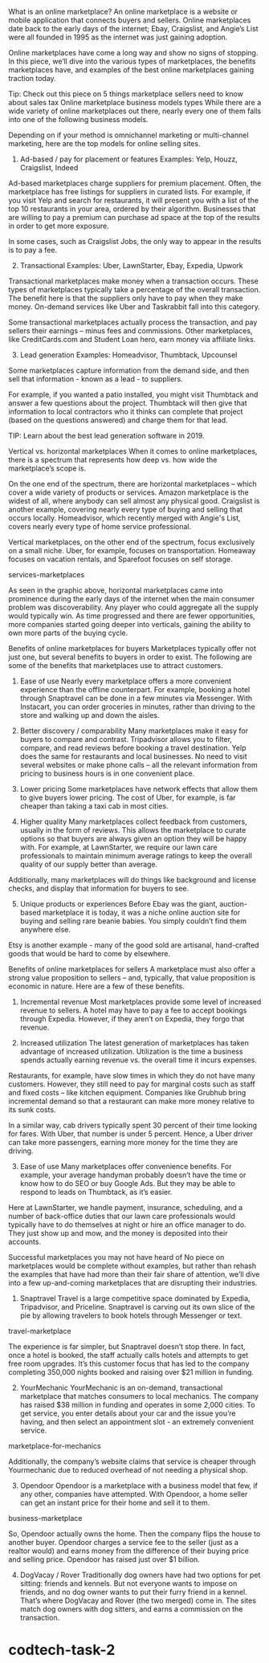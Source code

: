 What is an online marketplace?
An online marketplace is a website or mobile application that connects buyers and sellers.  Online marketplaces date back to the early days of the internet; Ebay, Craigslist, and Angie’s List were all founded in 1995 as the internet was just gaining adoption.

Online marketplaces have come a long way and show no signs of stopping.  In this piece, we’ll dive into the various types of marketplaces, the benefits marketplaces have, and examples of the best online marketplaces gaining traction today.  

Tip: Check out this piece on 5 things marketplace sellers need to know about sales tax
Online marketplace business models types
While there are a wide variety of online marketplaces out there, nearly every one of them falls into one of the following business models.

Depending on if your method is omnichannel marketing or multi-channel marketing, here are the top models for online selling sites.

1. Ad-based / pay for placement or features
Examples: Yelp, Houzz, Craigslist, Indeed

Ad-based marketplaces charge suppliers for premium placement.  Often, the marketplace has free listings for suppliers in curated lists.  For example, if you visit Yelp and search for restaurants, it will present you with a list of the top 10 restaurants in your area, ordered by their algorithm. Businesses that are willing to pay a premium can purchase ad space at the top of the results in order to get more exposure.   

In some cases, such as Craigslist Jobs, the only way to appear in the results is to pay a fee.

2. Transactional
Examples: Uber, LawnStarter, Ebay, Expedia, Upwork

Transactional marketplaces make money when a transaction occurs.  These types of marketplaces typically take a percentage of the overall transaction.  The benefit here is that the suppliers only have to pay when they make money. On-demand services like Uber and Taskrabbit fall into this category.

Some transactional marketplaces actually process the transaction, and pay sellers their earnings – minus fees and commissions.  Other marketplaces, like CreditCards.com and Student Loan hero, earn money via affiliate links.

3. Lead generation
Examples: Homeadvisor, Thumbtack, Upcounsel

Some marketplaces capture information from the demand side, and then sell that information - known as a lead - to suppliers.  

For example, if you wanted a patio installed, you might visit Thumbtack and answer a few questions about the project. Thumbtack will then give that information to local contractors who it thinks can complete that project (based on the questions answered) and charge them for that lead.

TIP: Learn about the best lead generation software in 2019.

Vertical vs. horizontal marketplaces
When it comes to online marketplaces, there is a spectrum that represents how deep vs. how wide the marketplace’s scope is.

On the one end of the spectrum, there are horizontal marketplaces – which cover a wide variety of products or services.  Amazon marketplace is the widest of all, where anybody can sell almost any physical good. Craigslist is another example, covering nearly every type of buying and selling that occurs locally.  Homeadvisor, which recently merged with Angie's List, covers nearly every type of home service professional.

Vertical marketplaces, on the other end of the spectrum, focus exclusively on a small niche.  Uber, for example, focuses on transportation. Homeaway focuses on vacation rentals, and Sparefoot focuses on self storage.

services-marketplaces

As seen in the graphic above, horizontal marketplaces came into prominence during the early days of the internet when the main consumer problem was discoverability.  Any player who could aggregate all the supply would typically win. As time progressed and there are fewer opportunities, more companies started going deeper into verticals, gaining the ability to own more parts of the buying cycle.  

Benefits of online marketplaces for buyers
Marketplaces typically offer not just one, but several benefits to buyers in order to exist. The following are some of the benefits that marketplaces use to attract customers.

1. Ease of use
Nearly every marketplace offers a more convenient experience than the offline counterpart.  For example, booking a hotel through Snaptravel can be done in a few minutes via Messenger. With Instacart, you can order groceries in minutes, rather than driving to the store and walking up and down the aisles.  

2. Better discovery / comparability
Many marketplaces make it easy for buyers to compare and contrast. Tripadvisor allows you to filter, compare, and read reviews before booking a travel destination. Yelp does the same for restaurants and local businesses. No need to visit several websites or make phone calls – all the relevant information from pricing to business hours is in one convenient place.  

3. Lower pricing
Some marketplaces have network effects that allow them to give buyers lower pricing. The cost of Uber, for example, is far cheaper than taking a taxi cab in most cities.

4. Higher quality
Many marketplaces collect feedback from customers, usually in the form of reviews. This allows the marketplace to curate options so that buyers are always given an option they will be happy with. For example, at LawnStarter, we require our lawn care professionals to maintain minimum average ratings to keep the overall quality of our supply better than average.  

Additionally, many marketplaces will do things like background and license checks, and display that information for buyers to see.  

5. Unique products or experiences
Before Ebay was the giant, auction-based marketplace it is today, it was a niche online auction site for buying and selling rare beanie babies.  You simply couldn’t find them anywhere else.

Etsy is another example - many of the good sold are artisanal, hand-crafted goods that would be hard to come by elsewhere.  

Benefits of online marketplaces for sellers
A marketplace must also offer a strong value proposition to sellers – and, typically, that value proposition is economic in nature.  Here are a few of these benefits.

1. Incremental revenue
Most marketplaces provide some level of increased revenue to sellers.  A hotel may have to pay a fee to accept bookings through Expedia. However, if they aren’t on Expedia, they forgo that revenue.

2. Increased utilization
The latest generation of marketplaces has taken advantage of increased utilization.  Utilization is the time a business spends actually earning revenue vs. the overall time it incurs expenses.

Restaurants, for example, have slow times in which they do not have many customers. However, they still need to pay for marginal costs such as staff and fixed costs – like kitchen equipment.  Companies like Grubhub bring incremental demand so that a restaurant can make more money relative to its sunk costs.

In a similar way, cab drivers typically spent 30 percent of their time looking for fares. With Uber, that number is under 5 percent. Hence, a Uber driver can take more passengers, earning more money for the time they are driving.  

3. Ease of use
Many marketplaces offer convenience benefits. For example, your average handyman probably doesn’t have the time or know how to do SEO or buy Google Ads.  But they may be able to respond to leads on Thumbtack, as it’s easier.

Here at LawnStarter, we handle payment, insurance, scheduling, and a number of back-office duties that our lawn care professionals would typically have to do themselves at night or hire an office manager to do.  They just show up and mow, and the money is deposited into their accounts.

Successful marketplaces you may not have heard of
No piece on marketplaces would be complete without examples, but rather than rehash the examples that have had more than their fair share of attention, we’ll dive into a few up-and-coming marketplaces that are disrupting their industries.  

1. Snaptravel
Travel is a large competitive space dominated by Expedia, Tripadvisor, and Priceline.  Snaptravel is carving out its own slice of the pie by allowing travelers to book hotels through Messenger or text.

travel-marketplace

The experience is far simpler, but Snaptravel doesn’t stop there. In fact, once a hotel is booked, the staff actually calls hotels and attempts to get free room upgrades. It’s this customer focus that has led to the company completing 350,000 nights booked and raising over $21 million in funding.

2. YourMechanic
YourMechanic is an on-demand, transactional marketplace that matches consumers to local mechanics.  The company has raised $38 million in funding and operates in some 2,000 cities. To get service, you enter details about your car and the issue you’re having, and then select an appointment slot - an extremely convenient service.  

marketplace-for-mechanics

Additionally, the company’s website claims that service is cheaper through Yourmechanic due to reduced overhead of not needing a physical shop.

3. Opendoor
Opendoor is a marketplace with a business model that few, if any other, companies have attempted. With Opendoor, a home seller can get an instant price for their home and sell it to them.

business-marketplace

So, Opendoor actually owns the home. Then the company flips the house to another buyer. Opendoor charges a service fee to the seller (just as a realtor would) and earns money from the difference of their buying price and selling price. Opendoor has raised just over $1 billion.

4. DogVacay / Rover
Traditionally dog owners have had two options for pet sitting: friends and kennels. But not everyone wants to impose on friends, and no dog owner wants to put their furry friend in a kennel. That’s where DogVacay and Rover (the two merged) come in. The sites match dog owners with dog sitters, and earns a commission on the transaction.  

# codtech-task-2
